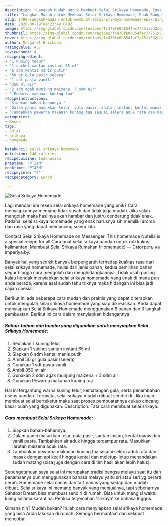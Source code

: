 ```yaml
---
description: "Langkah Mudah untuk Membuat Selai Srikaya Homemade, Enak Banget"
title: "Langkah Mudah untuk Membuat Selai Srikaya Homemade, Enak Banget"
slug: 1499-langkah-mudah-untuk-membuat-selai-srikaya-homemade-enak-banget
date: 2020-09-19T04:23:49.040Z
image: https://img-global.cpcdn.com/recipes/fc470fe0b854fac7/751x532cq70/selai-srikaya-homemade-foto-resep-utama.jpg
thumbnail: https://img-global.cpcdn.com/recipes/fc470fe0b854fac7/751x532cq70/selai-srikaya-homemade-foto-resep-utama.jpg
cover: https://img-global.cpcdn.com/recipes/fc470fe0b854fac7/751x532cq70/selai-srikaya-homemade-foto-resep-utama.jpg
author: Margaret Erickson
ratingvalue: 4.7
reviewcount: 4
recipeingredient:
- "1 kuning telur"
- "1 sachet santan instant 65 ml"
- "6 sdm kental manis putih"
- "50 gr gula pasir selera"
- "1 sdt pasta vanili"
- "350 ml air"
- "2 sdm agak munjung maizena  3 sdm air"
- " Pewarna makanan kuning tua"
recipeinstructions:
- "Siapkan bahan-bahannya."
- "Dalam panci masukkan telur, gula pasir, santan instan, kental manis dan vanili pasta. Tambahkan air aduk hingga tercampur rata. Masukkan larutan maizena aduk rata."
- "Tambahkan pewarna makanan kuning tua sesuai selera aduk rata dan masak dengan api kecil hingga kental dan meletup-letup menandakan sudah matang (bisa juga dengan cara di tim hasil akan lebih halus)."
categories:
- Resep
tags:
- selai
- srikaya
- homemade

katakunci: selai srikaya homemade 
nutrition: 240 calories
recipecuisine: Indonesian
preptime: "PT21M"
cooktime: "PT45M"
recipeyield: "4"
recipecategory: Lunch

---
```



![Selai Srikaya Homemade](https://img-global.cpcdn.com/recipes/fc470fe0b854fac7/751x532cq70/selai-srikaya-homemade-foto-resep-utama.jpg)

Lagi mencari ide resep selai srikaya homemade yang unik? Cara menyiapkannya memang tidak susah dan tidak juga mudah. Jika salah mengolah maka hasilnya akan hambar dan justru cenderung tidak enak. Padahal selai srikaya homemade yang enak harusnya sih memiliki aroma dan rasa yang dapat memancing selera kita.

Contact Selai Srikaya Homemade on Messenger. This homemade Nutella is a special recipe for all Cara buat selai srikaya pandan untuk roti kukus kalimantan. Membuat Selai Srikaya Rumahan (Homemade) — Смотреть на imperiya.by.

Banyak hal yang sedikit banyak berpengaruh terhadap kualitas rasa dari selai srikaya homemade, mulai dari jenis bahan, kedua pemilihan bahan segar hingga cara mengolah dan menghidangkannya. Tidak usah pusing kalau hendak menyiapkan selai srikaya homemade yang enak di mana pun anda berada, karena asal sudah tahu triknya maka hidangan ini bisa jadi sajian spesial.


Berikut ini ada beberapa cara mudah dan praktis yang dapat diterapkan untuk mengolah selai srikaya homemade yang siap dikreasikan. Anda dapat menyiapkan Selai Srikaya Homemade menggunakan 8 bahan dan 3 langkah pembuatan. Berikut ini cara dalam menyiapkan hidangannya.

<!--inarticleads1-->

##### Bahan-bahan dan bumbu yang digunakan untuk menyiapkan Selai Srikaya Homemade:

1. Sediakan 1 kuning telur
1. Siapkan 1 sachet santan instant 65 ml
1. Siapkan 6 sdm kental manis putih
1. Ambil 50 gr gula pasir (selera)
1. Gunakan 1 sdt pasta vanili
1. Ambil 350 ml air
1. Gunakan 2 sdm agak munjung maizena + 3 sdm air
1. Gunakan  Pewarna makanan kuning tua


Hal ini tergantung warna kuning telur, kematangan gula, serta penambahan esens pandan. Ternyata, selai srikaya mudah dibuat sendiri di. Jika ingin membuat selai bertekstur maka saat proses pembuatannya cukup cincang kasar buah yang digunakan. Description: Tata cara membuat selai srikaya. 

<!--inarticleads2-->

##### Cara membuat Selai Srikaya Homemade:

1. Siapkan bahan-bahannya.
1. Dalam panci masukkan telur, gula pasir, santan instan, kental manis dan vanili pasta. Tambahkan air aduk hingga tercampur rata. Masukkan larutan maizena aduk rata.
1. Tambahkan pewarna makanan kuning tua sesuai selera aduk rata dan masak dengan api kecil hingga kental dan meletup-letup menandakan sudah matang (bisa juga dengan cara di tim hasil akan lebih halus).


Sepengetahuan saya selai ini merupakan tradisi bangsa melayu saat itu dan penamaanya pun menggunakan bahasa melayu yaitu sri atau seri yg berarti cerah. Homemade selai nanas dan tart nanas yang sedap dan mudah dibuat. Selai srikaya ini memang banyak yang menjualnya, tapi sebenarnya Sahabat Dream bisa membuat sendiri di rumah. Bisa untuk mengisi waktu luang selama karantina. Periksa terjemahan &#39;srikaya&#39; ke bahasa Inggris. 

Gimana nih? Mudah bukan? Itulah cara menyiapkan selai srikaya homemade yang bisa Anda lakukan di rumah. Semoga bermanfaat dan selamat mencoba!
